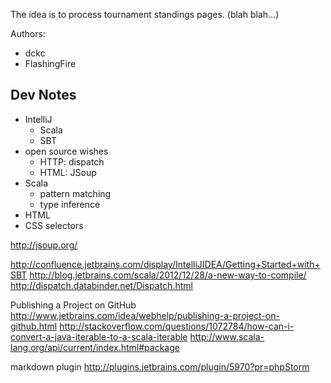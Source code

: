 The idea is to process tournament standings pages. (blah blah...)

Authors:
  - dckc
  - FlashingFire

## Dev Notes

 - IntelliJ
   - Scala
   - SBT
 - open source wishes
   - HTTP: dispatch
   - HTML: JSoup
 - Scala
   - pattern matching
   - type inference
 - HTML
 - CSS selectors

http://jsoup.org/

http://confluence.jetbrains.com/display/IntelliJIDEA/Getting+Started+with+SBT
http://blog.jetbrains.com/scala/2012/12/28/a-new-way-to-compile/
http://dispatch.databinder.net/Dispatch.html

Publishing a Project on GitHub
http://www.jetbrains.com/idea/webhelp/publishing-a-project-on-github.html
http://stackoverflow.com/questions/1072784/how-can-i-convert-a-java-iterable-to-a-scala-iterable
http://www.scala-lang.org/api/current/index.html#package

markdown plugin
http://plugins.jetbrains.com/plugin/5970?pr=phpStorm
